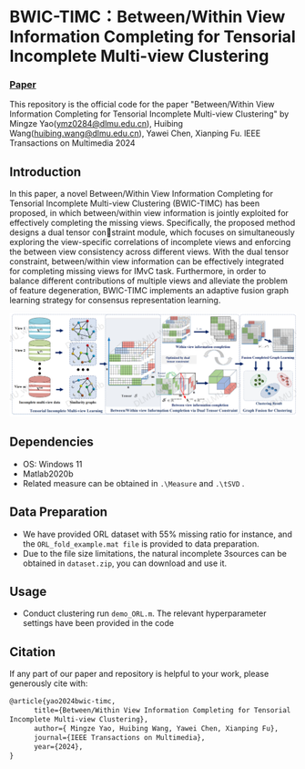 # BWIC-TIMC：Between/Within View Information Completing for Tensorial Incomplete Multi-view Clustering
 
### [Paper]()

This repository is the official code for the paper "Between/Within View Information Completing for Tensorial Incomplete Multi-view Clustering" by Mingze Yao(ymz0284@dlmu.edu.cn), Huibing Wang(huibing.wang@dlmu.edu.cn), Yawei Chen, Xianping Fu. lEEE Transactions on Multimedia 2024

## Introduction
In this paper, a novel Between/Within View Information Completing for Tensorial Incomplete Multi-view Clustering (BWIC-TIMC) has been proposed, in which between/within view information is jointly exploited for effectively completing the missing views. Specifically, the proposed method designs a dual tensor constraint module, which focuses on simultaneously exploring the view-specific correlations of incomplete views and enforcing the between view consistency across different views. With the dual tensor constraint, between/within view information can be effectively integrated for completing missing views for IMvC task. Furthermore, in order to balance different contributions of multiple views and alleviate the problem of feature degeneration, BWIC-TIMC implements an adaptive fusion graph learning strategy for consensus representation learning. 

![](BWIC-TIMC.png)

## Dependencies
* OS: Windows 11
* Matlab2020b
* Related measure can be obtained in `.\Measure` and `.\tSVD` .

## Data Preparation
+ We have provided ORL dataset with 55\% missing ratio for instance, and the `ORL_fold_example.mat file` is provided to data preparation.
+ Due to the file size limitations, the natural incomplete 3sources can be obtained in `dataset.zip`, you can download and use it.
  
## Usage
+ Conduct clustering
  run  `demo_ORL.m`. The relevant hyperparameter settings have been provided in the code

##  Citation
If any part of our paper and repository is helpful to your work, please generously cite with:

```
@article{yao2024bwic-timc,
      title={Between/Within View Information Completing for Tensorial Incomplete Multi-view Clustering}, 
      author={ Mingze Yao, Huibing Wang, Yawei Chen, Xianping Fu},
      journal={IEEE Transactions on Multimedia}, 
      year={2024},
}
```
